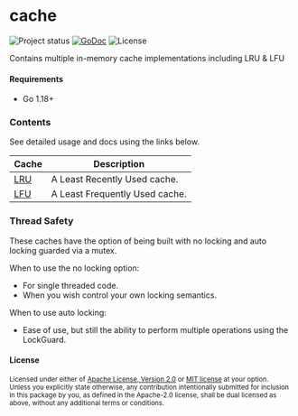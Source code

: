 # cache
![Project status](https://img.shields.io/badge/version-1.0.0-green.svg)
[![GoDoc](https://godoc.org/github.com/go-playground/cache?status.svg)](https://pkg.go.dev/github.com/go-playground/cache)
![License](https://img.shields.io/dub/l/vibe-d.svg)

Contains multiple in-memory cache implementations including LRU &amp; LFU

#### Requirements
- Go 1.18+

### Contents

See detailed usage and docs using the links below.

| Cache                | Description                   |
|----------------------|-------------------------------|
| [LRU](lru/README.md) | A Least Recently Used cache.  |
| [LFU](lfu/README.md) | A Least Frequently Used cache. |

### Thread Safety

These caches have the option of being built with no locking and auto locking guarded via a mutex.

When to use the no locking option:

- For single threaded code.
- When you wish control your own locking semantics.


When to use auto locking:
- Ease of use, but still the ability to perform multiple operations using the LockGuard.

#### License

<sup>
Licensed under either of <a href="LICENSE-APACHE">Apache License, Version
2.0</a> or <a href="LICENSE-MIT">MIT license</a> at your option.
</sup>

<br>

<sub>
Unless you explicitly state otherwise, any contribution intentionally submitted
for inclusion in this package by you, as defined in the Apache-2.0 license, shall be
dual licensed as above, without any additional terms or conditions.
</sub>
